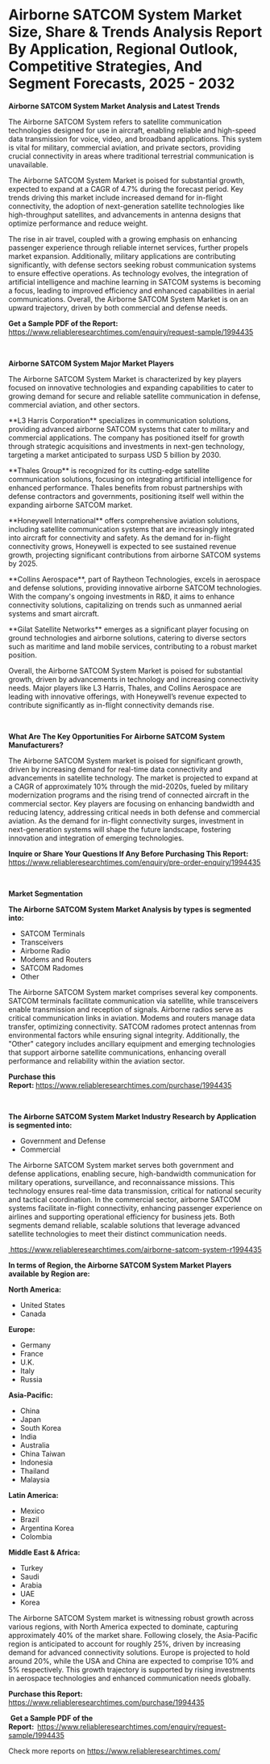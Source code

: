 <p><h1>Airborne SATCOM System Market Size, Share & Trends Analysis Report By Application, Regional Outlook, Competitive Strategies, And Segment Forecasts, 2025 - 2032</h1></p><p><strong>Airborne SATCOM System Market Analysis and Latest Trends</strong></p>
<p><p>The Airborne SATCOM System refers to satellite communication technologies designed for use in aircraft, enabling reliable and high-speed data transmission for voice, video, and broadband applications. This system is vital for military, commercial aviation, and private sectors, providing crucial connectivity in areas where traditional terrestrial communication is unavailable.</p><p>The Airborne SATCOM System Market is poised for substantial growth, expected to expand at a CAGR of 4.7% during the forecast period. Key trends driving this market include increased demand for in-flight connectivity, the adoption of next-generation satellite technologies like high-throughput satellites, and advancements in antenna designs that optimize performance and reduce weight. </p><p>The rise in air travel, coupled with a growing emphasis on enhancing passenger experience through reliable internet services, further propels market expansion. Additionally, military applications are contributing significantly, with defense sectors seeking robust communication systems to ensure effective operations. As technology evolves, the integration of artificial intelligence and machine learning in SATCOM systems is becoming a focus, leading to improved efficiency and enhanced capabilities in aerial communications. Overall, the Airborne SATCOM System Market is on an upward trajectory, driven by both commercial and defense needs.</p></p>
<p><strong>Get a Sample PDF of the Report:&nbsp;</strong> <a href="https://www.reliableresearchtimes.com/enquiry/request-sample/1994435?utm_campaign=2740&utm_medium=2&utm_source=Github&utm_content=ia&utm_term=08042025&utm_id=airborne-satcom-system">https://www.reliableresearchtimes.com/enquiry/request-sample/1994435</a></p>
<p>&nbsp;</p>
<p><strong>Airborne SATCOM System Major Market Players</strong></p>
<p><p>The Airborne SATCOM System Market is characterized by key players focused on innovative technologies and expanding capabilities to cater to growing demand for secure and reliable satellite communication in defense, commercial aviation, and other sectors. </p><p>**L3 Harris Corporation** specializes in communication solutions, providing advanced airborne SATCOM systems that cater to military and commercial applications. The company has positioned itself for growth through strategic acquisitions and investments in next-gen technology, targeting a market anticipated to surpass USD 5 billion by 2030.</p><p>**Thales Group** is recognized for its cutting-edge satellite communication solutions, focusing on integrating artificial intelligence for enhanced performance. Thales benefits from robust partnerships with defense contractors and governments, positioning itself well within the expanding airborne SATCOM market.</p><p>**Honeywell International** offers comprehensive aviation solutions, including satellite communication systems that are increasingly integrated into aircraft for connectivity and safety. As the demand for in-flight connectivity grows, Honeywell is expected to see sustained revenue growth, projecting significant contributions from airborne SATCOM systems by 2025.</p><p>**Collins Aerospace**, part of Raytheon Technologies, excels in aerospace and defense solutions, providing innovative airborne SATCOM technologies. With the company's ongoing investments in R&D, it aims to enhance connectivity solutions, capitalizing on trends such as unmanned aerial systems and smart aircraft.</p><p>**Gilat Satellite Networks** emerges as a significant player focusing on ground technologies and airborne solutions, catering to diverse sectors such as maritime and land mobile services, contributing to a robust market position.</p><p>Overall, the Airborne SATCOM System Market is poised for substantial growth, driven by advancements in technology and increasing connectivity needs. Major players like L3 Harris, Thales, and Collins Aerospace are leading with innovative offerings, with Honeywell’s revenue expected to contribute significantly as in-flight connectivity demands rise.</p></p>
<p>&nbsp;</p>
<p><strong>What Are The Key Opportunities For Airborne SATCOM System Manufacturers?</strong></p>
<p><p>The Airborne SATCOM System market is poised for significant growth, driven by increasing demand for real-time data connectivity and advancements in satellite technology. The market is projected to expand at a CAGR of approximately 10% through the mid-2020s, fueled by military modernization programs and the rising trend of connected aircraft in the commercial sector. Key players are focusing on enhancing bandwidth and reducing latency, addressing critical needs in both defense and commercial aviation. As the demand for in-flight connectivity surges, investment in next-generation systems will shape the future landscape, fostering innovation and integration of emerging technologies.</p></p>
<p><strong>Inquire or Share Your Questions If Any Before Purchasing This Report:</strong> <a href="https://www.reliableresearchtimes.com/enquiry/pre-order-enquiry/1994435?utm_campaign=2740&utm_medium=2&utm_source=Github&utm_content=ia&utm_term=08042025&utm_id=airborne-satcom-system">https://www.reliableresearchtimes.com/enquiry/pre-order-enquiry/1994435</a></p>
<p>&nbsp;</p>
<p><strong>Market Segmentation</strong></p>
<p><strong>The Airborne SATCOM System Market Analysis by types is segmented into:</strong></p>
<p><ul><li>SATCOM Terminals</li><li>Transceivers</li><li>Airborne Radio</li><li>Modems and Routers</li><li>SATCOM Radomes</li><li>Other</li></ul></p>
<p><p>The Airborne SATCOM System market comprises several key components. SATCOM terminals facilitate communication via satellite, while transceivers enable transmission and reception of signals. Airborne radios serve as critical communication links in aviation. Modems and routers manage data transfer, optimizing connectivity. SATCOM radomes protect antennas from environmental factors while ensuring signal integrity. Additionally, the "Other" category includes ancillary equipment and emerging technologies that support airborne satellite communications, enhancing overall performance and reliability within the aviation sector.</p></p>
<p><strong>Purchase this Report:&nbsp;</strong><a href="https://www.reliableresearchtimes.com/purchase/1994435?utm_campaign=2740&utm_medium=2&utm_source=Github&utm_content=ia&utm_term=08042025&utm_id=airborne-satcom-system">https://www.reliableresearchtimes.com/purchase/1994435</a></p>
<p>&nbsp;</p>
<p><strong>The Airborne SATCOM System Market Industry Research by Application is segmented into:</strong></p>
<p><ul><li>Government and Defense</li><li>Commercial</li></ul></p>
<p><p>The Airborne SATCOM System market serves both government and defense applications, enabling secure, high-bandwidth communication for military operations, surveillance, and reconnaissance missions. This technology ensures real-time data transmission, critical for national security and tactical coordination. In the commercial sector, airborne SATCOM systems facilitate in-flight connectivity, enhancing passenger experience on airlines and supporting operational efficiency for business jets. Both segments demand reliable, scalable solutions that leverage advanced satellite technologies to meet their distinct communication needs.</p></p>
<p><a href="https://www.reliableresearchtimes.com/airborne-satcom-system-r1994435?utm_campaign=2740&utm_medium=2&utm_source=Github&utm_content=ia&utm_term=08042025&utm_id=airborne-satcom-system">&nbsp;https://www.reliableresearchtimes.com/airborne-satcom-system-r1994435</a></p>
<p><strong>In terms of Region, the Airborne SATCOM System Market Players available by Region are:</strong></p>
<p>
    <p> <strong> North America: </strong>
        <ul>
            <li>United States</li>
            <li>Canada</li>
        </ul>
        </p> 
    <p> <strong> Europe: </strong>
        <ul>
            <li>Germany</li>
            <li>France</li>
            <li>U.K.</li>
            <li>Italy</li>
            <li>Russia</li>
        </ul>
        </p> 
    <p> <strong> Asia-Pacific: </strong>
        <ul>
            <li>China</li>
            <li>Japan</li>
            <li>South Korea</li>
            <li>India</li>
            <li>Australia</li>
            <li>China Taiwan</li>
            <li>Indonesia</li>
            <li>Thailand</li>
            <li>Malaysia</li>
        </ul>
        </p> 
    <p> <strong> Latin America: </strong>
        <ul>
            <li>Mexico</li>
            <li>Brazil</li>
            <li>Argentina Korea</li>
            <li>Colombia</li>
        </ul>
        </p> 
    <p> <strong> Middle East & Africa: </strong>
        <ul>
            <li>Turkey</li>
            <li>Saudi</li>
            <li>Arabia</li>
            <li>UAE</li>
            <li>Korea</li>
        </ul>
    </p>
    </p>
<p><p>The Airborne SATCOM System market is witnessing robust growth across various regions, with North America expected to dominate, capturing approximately 40% of the market share. Following closely, the Asia-Pacific region is anticipated to account for roughly 25%, driven by increasing demand for advanced connectivity solutions. Europe is projected to hold around 20%, while the USA and China are expected to comprise 10% and 5% respectively. This growth trajectory is supported by rising investments in aerospace technologies and enhanced communication needs globally.</p></p>
<p><strong>Purchase this Report: </strong><a href="https://www.reliableresearchtimes.com/purchase/1994435?utm_campaign=2740&utm_medium=2&utm_source=Github&utm_content=ia&utm_term=08042025&utm_id=airborne-satcom-system">https://www.reliableresearchtimes.com/purchase/1994435</a></p>
<p>&nbsp;<strong>Get a Sample PDF of the Report:&nbsp;&nbsp;</strong><a href="https://www.reliableresearchtimes.com/enquiry/request-sample/1994435?utm_campaign=2740&utm_medium=2&utm_source=Github&utm_content=ia&utm_term=08042025&utm_id=airborne-satcom-system">https://www.reliableresearchtimes.com/enquiry/request-sample/1994435</a></p>
<p><strong></strong></p>
<p>Check more reports on <a href="https://www.reliableresearchtimes.com/?utm_campaign=2740&utm_medium=2&utm_source=Github&utm_content=ia&utm_term=08042025&utm_id=airborne-satcom-system">https://www.reliableresearchtimes.com/</a></p>